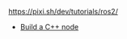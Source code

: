 https://pixi.sh/dev/tutorials/ros2/

- [Build a C++ node](https://pixi.sh/dev/tutorials/ros2/#build-a-c-node)




